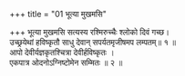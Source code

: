 +++
title = "01 भूत्या मुखमसि"

+++
भूत्या मुखमसि सत्यस्य रश्मिरुच्चैः श्लोको दिवं गच्छ।  
उच्छ्रयेथां हविष्कृतौ साधु देवान् सपर्यतमृजीषमप लम्पतम्॥ १ ॥  
आपो देवीर्यज्ञकृतश्चित्रा देवीर्हविष्कृतः ।  
एकपात्र ओदनोऽग्निष्टोमेन सम्मितः ॥ २ ॥